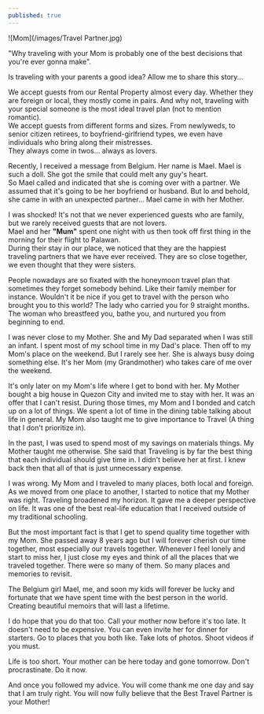 ```yaml
---
published: true
---
```

![Mom](/images/Travel Partner.jpg)

"Why traveling with your Mom is probably one of the best decisions that you're ever gonna make".

Is traveling with your parents a good idea? Allow me to share this story...

We accept guests from our Rental Property almost every day. Whether they are foreign or local, they mostly come in pairs. And why not, traveling with your special someone is the most ideal travel plan (not to mention romantic).   
We accept guests from different forms and sizes. 
From newlyweds, to senior citizen retirees, to boyfriend-girlfriend types, we even have individuals who bring along their mistresses.   
They always come in twos... always as lovers.

Recently, I received a message from Belgium. Her name is Mael. Mael is such a doll. She got the smile that could melt any guy's heart.   
So Mael called and indicated that she is coming over with a partner. 
We assumed that it's going to be her boyfriend or husband. But lo and behold, she came in with an unexpected partner... Mael came in with her Mother.

I was shocked! It's not that we never experienced guests who are family, but we rarely received guests that are not lovers.   
Mael and her **"Mum"** spent one night with us then took off first thing in the morning for their flight to Palawan.   
During their stay in our place, we noticed that they are the happiest traveling partners that we have ever received. 
They are so close together, we even thought that they were sisters.

People nowadays are so fixated with the honeymoon travel plan that sometimes they forget somebody behind. 
Like their family member for instance. Wouldn't it be nice if you get to travel with the person who brought you to this world? The lady who carried you for 9 straight months. 
The woman who breastfeed you, bathe you, and nurtured you from beginning to end. 

I was never close to my Mother. She and My Dad separated when I was still an infant. 
I spent most of my school time in my Dad's place. Then off to my Mom's place on the weekend. But I rarely see her. 
She is always busy doing something else. It's her Mom (my Grandmother) who takes care of me over the weekend.

It's only later on my Mom's life where I get to bond with her. My Mother bought a big house in Quezon City and invited me to stay with her. It was an offer that I can't resist.
During those times, my Mom and I bonded and catch up on a lot of things. We spent a lot of time in the dining table talking about life in general. 
My Mom also taught me to give importance to Travel (A thing that I don't prioritize in).

In the past, I was used to spend most of my savings on materials things. My Mother taught me otherwise. 
She said that Traveling is by far the best thing that each individual should give time in. 
I didn't believe her at first. I knew back then that all of that is just unnecessary expense.

I was wrong. My Mom and I traveled to many places, both local and foreign. As we moved from one place to another, I started to notice that my Mother was right.
Traveling broadened my horizon. It gave me a deeper perspective on life. It was one of the best real-life education that I received outside of my traditional schooling. 

But the most important fact is that I get to spend quality time together with my Mom. She passed away 8 years ago but I will forever cherish our time together, most especially our travels together. 
Whenever I feel lonely and start to miss her, I just close my eyes and think of all the places that we traveled together. There were so many of them. So many places and memories to revisit.

The Belgium girl Mael, me, and soon my kids will forever be lucky and fortunate that we have spent time with the best person in the world. 
Creating beautiful memoirs that will last a lifetime.

I do hope that you do that too. Call your mother now before it's too late. 
It doesn't need to be expensive. You can even invite her for dinner for starters. 
Go to places that you both like. Take lots of photos. Shoot videos if you must. 

Life is too short. Your mother can be here today and gone tomorrow. Don't procrastinate. Do it now. 

And once you followed my advice. You will come thank me one day and say that I am truly right. 
You will now fully believe that the Best Travel Partner is your Mother!